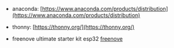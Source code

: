 - anaconda:
    [https://www.anaconda.com/products/distribution](https://www.anaconda.com/products/distribution)

- thonny:
    [https://thonny.org/](https://thonny.org/)

- freenove ultimate starter kit esp32
    [freenove](https://github.com/Freenove/Freenove_Ultimate_Starter_Kit_for_ESP32)